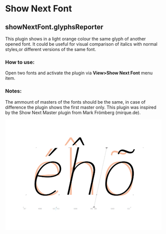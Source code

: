 Show Next Font
==============

## showNextFont.glyphsReporter
This plugin shows in a light orange colour the same glyph of another opened font. It could be useful for visual comparison of italics with normal styles,or different versions of the same font. 
### How to use:
Open two fonts and activate the plugin via **View>Show Next Font** menu item.
### Notes:
The ammount of masters of the fonts should be the same, in case of difference the plugin shows the first master only.
This plugin was inspired by the Show Next Master plugin from Mark Frömberg (mirque.de).

![](screen-nextfont.png)
